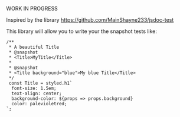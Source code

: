 
WORK IN PROGRESS

Inspired by the library https://github.com/MainShayne233/jsdoc-test

This library will allow you to write your the snapshot tests like:
```
/**
 * A beautiful Title
 * @snapshot
 * <Title>MyTitle</Title>
 * 
 * @snapshot
 * <Title background="blue">My blue Title</Title>
 */
 const Title = styled.h1`
  font-size: 1.5em;
  text-align: center;
  background-color: ${props => props.background}
  color: palevioletred;
`;
 ```